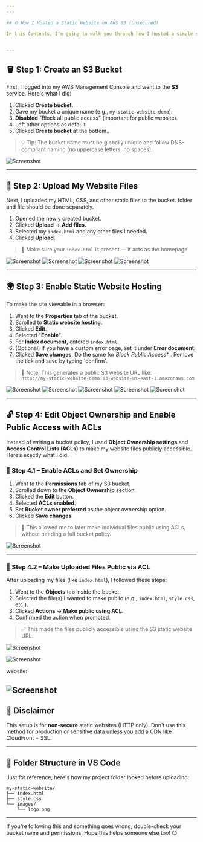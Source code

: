 ```yaml
---
---

## 🌐 How I Hosted a Static Website on AWS S3 (Unsecured)

In this Contents, I'm going to walk you through how I hosted a simple static website on Amazon S3. This is great for testing or demo purposes where you don't need SSL (HTTPS). Follow along!


---
```


## 🪣 Step 1: Create an S3 Bucket

First, I logged into my AWS Management Console and went to the **S3** service. Here's what I did:

1. Clicked **Create bucket**.
2. Gave my bucket a unique name (e.g., `my-static-website-demo`).
3. **Disabled** "Block all public access" (important for public website).
4. Left other options as default.
5. Clicked **Create bucket** at the bottom..

> 💡 Tip: The bucket name must be globally unique and follow DNS-compliant naming (no uppercase letters, no spaces).

![Screenshot](/images/screen1.png)

---

## 🧾 Step 2: Upload My Website Files

Next, I uploaded my HTML, CSS, and other static files to the bucket. folder and file should be done separately.

1. Opened the newly created bucket.
2. Clicked **Upload** → **Add files**.
3. Selected my `index.html` and any other files I needed.
4. Clicked **Upload**.

> 📝 Make sure your `index.html` is present — it acts as the homepage.

![Screenshot](/images/screen2.png)
![Screenshot](/images/Picture2.png)
![Screenshot](/images/Picture3.png)
![Screenshot](images//Picture5.png)



---

## 🌍 Step 3: Enable Static Website Hosting

To make the site viewable in a browser:

1. Went to the **Properties** tab of the bucket.
2. Scrolled to **Static website hosting**.
3. Clicked **Edit**.
4. Selected "**Enable**".
5. For **Index document**, entered `index.html`.
6. (Optional) If you have a custom error page, set it under **Error document**.
7. Clicked **Save changes**.
Do the same for *Block Public Access** . Remove the tick and save by typing 'confirm'. 

> 🧠 Note: This generates a public S3 website URL like:  
> `http://my-static-website-demo.s3-website-us-east-1.amazonaws.com`

![Screenshot](/images/Picture6.png)
![Screenshot](/images/Picture7.png)
![Screenshot](/images/Picture8.png)
![Screenshot](/images/Picture10.png)
![Screenshot](/images/Picture11.png)




---

## 🔓 Step 4: Edit Object Ownership and Enable Public Access with ACLs

Instead of writing a bucket policy, I used **Object Ownership settings** and **Access Control Lists (ACLs)** to make my website files publicly accessible. Here’s exactly what I did:

### 🧭 Step 4.1 – Enable ACLs and Set Ownership

1. Went to the **Permissions** tab of my S3 bucket.
2. Scrolled down to the **Object Ownership** section.
3. Clicked the **Edit** button.
4. Selected **ACLs enabled**.
5. Set **Bucket owner preferred** as the object ownership option.
6. Clicked **Save changes**.

> 📝 This allowed me to later make individual files public using ACLs, without needing a full bucket policy.

![Screenshot](/images/Picture9.png)

---

### 📂 Step 4.2 – Make Uploaded Files Public via ACL

After uploading my files (like `index.html`), I followed these steps:

1. Went to the **Objects** tab inside the bucket.
2. Selected the file(s) I wanted to make public (e.g., `index.html`, `style.css`, etc.).
3. Clicked **Actions** → **Make public using ACL**.
4. Confirmed the action when prompted.

> ✅ This made the files publicly accessible using the S3 static website URL.

![Screenshot](/images/Picture12.png)

![Screenshot](/images/Picture13.png)

website:

![Screenshot](/images/Picture14.png)
---




## 🚫 Disclaimer

This setup is for **non-secure** static websites (HTTP only). Don't use this method for production or sensitive data unless you add a CDN like CloudFront + SSL.

---

## 📁 Folder Structure in VS Code

Just for reference, here's how my project folder looked before uploading:

```
my-static-website/
├── index.html
├── style.css
└── images/
    └── logo.png
```

---

If you're following this and something goes wrong, double-check your bucket name and permissions. Hope this helps someone else too! 😊

```



```
